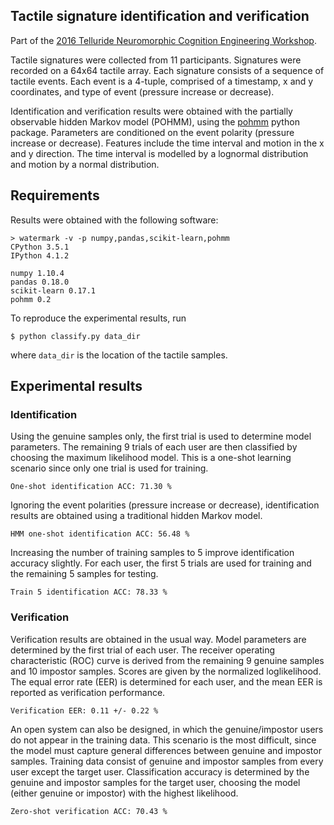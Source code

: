 ## Tactile signature identification and verification

Part of the [2016 Telluride Neuromorphic Cognition Engineering Workshop](http://telluride.iniforum.ch/).

Tactile signatures were collected from 11 participants. Signatures were recorded on a 64x64 tactile array. Each signature consists of a sequence of tactile events. Each event is a 4-tuple, comprised of a timestamp, x and y coordinates, and type of event (pressure increase or decrease).

Identification and verification results were obtained with the partially observable hidden Markov model (POHMM), using the [pohmm](https://github.com/vmonaco/pohmm) python package. Parameters are conditioned on the event polarity (pressure increase or decrease). Features include the time interval and motion in the x and y direction. The time interval is modelled by a lognormal distribution and motion by a normal distribution.

## Requirements

Results were obtained with the following software:

```
> watermark -v -p numpy,pandas,scikit-learn,pohmm
CPython 3.5.1
IPython 4.1.2

numpy 1.10.4
pandas 0.18.0
scikit-learn 0.17.1
pohmm 0.2
```

To reproduce the experimental results, run

    $ python classify.py data_dir
    
where `data_dir` is the location of the tactile samples. 

## Experimental results

### Identification

Using the genuine samples only, the first trial is used to determine model parameters. The remaining 9 trials of each user are then classified by choosing the maximum likelihood model. This is a one-shot learning scenario since only one trial is used for training.

    One-shot identification ACC: 71.30 %

Ignoring the event polarities (pressure increase or decrease), identification results are obtained using a traditional hidden Markov model.

    HMM one-shot identification ACC: 56.48 %

Increasing the number of training samples to 5 improve identification accuracy slightly. For each user, the first 5 trials are used for training and the remaining 5 samples for testing.
    
    Train 5 identification ACC: 78.33 %

### Verification

Verification results are obtained in the usual way. Model parameters are determined by the first trial of each user. The receiver operating characteristic (ROC) curve is derived from the remaining 9 genuine samples and 10 impostor samples. Scores are given by the normalized loglikelihood. The equal error rate (EER) is determined for each user, and the mean EER is reported as verification performance.

    Verification EER: 0.11 +/- 0.22 %

An open system can also be designed, in which the genuine/impostor users do not appear in the training data. This scenario is the most difficult, since the model must capture general differences between genuine and impostor samples. Training data consist of genuine and impostor samples from every user except the target user. Classification accuracy is determined by the genuine and impostor samples for the target user, choosing the model (either genuine or impostor) with the highest likelihood. 

    Zero-shot verification ACC: 70.43 %
